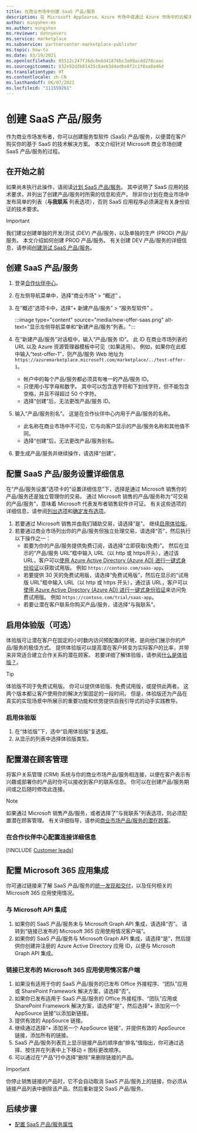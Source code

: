```yaml
---
title: 在商业市场中创建 SaaS 产品/服务
description: 在 Microsoft AppSource、Azure 市场中或通过 Azure 市场中的云解决方案提供商 (CSP) 计划创建新的服务型软件 (SaaS) 产品/服务进行上市销售。
author: mingshen-ms
ms.author: mingshen
ms.reviewer: dannyevers
ms.service: marketplace
ms.subservice: partnercenter-marketplace-publisher
ms.topic: how-to
ms.date: 03/19/2021
ms.openlocfilehash: 05512c247f26dc8e6d41876bc3a09acdd278caac
ms.sourcegitcommit: 832e92d3b81435c0aeb3d4edbe8f2c1f0aa8a46d
ms.translationtype: HT
ms.contentlocale: zh-CN
ms.lasthandoff: 06/07/2021
ms.locfileid: "111559261"
---
```

# <a name="create-a-saas-offer"></a>创建 SaaS 产品/服务

作为商业市场发布者，你可以创建服务型软件 (SaaS) 产品/服务，以便潜在客户购买你的基于 SaaS 的技术解决方案。 本文介绍针对 Microsoft 商业市场创建 SaaS 产品/服务的过程。

## <a name="before-you-begin"></a>在开始之前

如果尚未执行此操作，请阅读[计划 SaaS 产品/服务](plan-saas-offer.md)。 其中说明了 SaaS 应用的技术要求，并列出了创建产品/服务时所需的信息和资产。 除非你计划在商业市场中发布简单的列表（**与我联系** 列表选项），否则 SaaS 应用程序必须满足有关身份验证的技术要求。

> [!IMPORTANT]
> 我们建议创建单独的开发/测试 (DEV) 产品/服务，以及单独的生产 (PROD) 产品/服务。 本文介绍如何创建 PROD 产品/服务。 有关创建 DEV 产品/服务的详细信息，请参阅[创建测试 SaaS 产品/服务](create-saas-dev-test-offer.md)。

## <a name="create-a-saas-offer"></a>创建 SaaS 产品/服务

1. 登录[合作伙伴中心](https://partner.microsoft.com/dashboard/home)。
1. 在左侧导航菜单中，选择“商业市场” > “概述” 。
1. 在“概述”选项卡中，选择“+ 新建产品/服务” > “服务型软件”  。

   :::image type="content" source="media/new-offer-saas.png" alt-text="显示左侧导航菜单和“新建产品/服务”列表。":::

1. 在“新建产品/服务”对话框中，输入“产品/服务 ID”。 此 ID 在商业市场列表的 URL 以及 Azure 资源管理器模板中可见（如果适用）。 例如，如果你在此框中输入“test-offer-1”，则产品/服务 Web 地址为 `https://azuremarketplace.microsoft.com/marketplace/../test-offer-1`。
   + 帐户中的每个产品/服务都必须具有唯一的产品/服务 ID。
   + 只使用小写字母和数字。 其中可以包含连字符和下划线字符，但不能包含空格，并且不得超过 50 个字符。
   + 选择“创建”后，无法更改产品/服务 ID。

1. 输入“产品/服务别名”。 这是在合作伙伴中心内用于产品/服务的名称。

   + 此名称在商业市场中不可见，它与向客户显示的产品/服务名称和其他值不同。
   + 选择“创建”后，无法更改产品/服务别名。
1. 要生成产品/服务并继续操作，请选择“创建”。

## <a name="configure-your-saas-offer-setup-details"></a>配置 SaaS 产品/服务设置详细信息

在“产品/服务设置”选项卡的“设置详细信息”下，选择是通过 Microsoft 销售你的产品/服务还是独立管理你的交易。 通过 Microsoft 销售的产品/服务称为“可交易的产品/服务”，意味着 Microsoft 代表发布者销售软件许可证。 有关这些选项的详细信息，请参阅[列出选项](plan-saas-offer.md#listing-options)和[确定发布选项](determine-your-listing-type.md)。

1. 若要通过 Microsoft 销售并由我们辅助交易，请选择“是”。 继续[启用体验版](#enable-a-test-drive-optional)。
1. 若要通过商业市场列出你的产品/服务但独立处理交易，请选择“否”，然后执行以下操作之一：
   + 若要为你的产品/服务提供免费订阅，请选择“立即获取(免费)”。 然后在显示的“产品/服务 URL”框中输入 URL（以 http 或 https开头），通过该 URL，客户可以[使用 Azure Active Directory (Azure AD) 进行一键式身份验证](azure-ad-saas.md)以获取试用版。 例如 `https://contoso.com/saas-app`。
   + 若要提供 30 天的免费试用版，请选择“免费试用版”，然后在显示的“试用版 URL”框中输入 URL（以 http 或 https 开头），通过该 URL，客户可以[使用 Azure Active Directory (Azure AD) 进行一键式身份验证](azure-ad-saas.md)来访问免费试用版。 例如 `https://contoso.com/trial/saas-app`。
   + 若要让潜在客户联系你购买产品/服务，请选择“与我联系”。

## <a name="enable-a-test-drive-optional"></a>启用体验版（可选）

体验版可让潜在客户在固定的小时数内访问预配置的环境，是向他们展示你的产品/服务的极佳方式。 提供体验版可以提高潜在客户转变为实际客户的比率，并带来非常适合建立合作关系的潜在顾客。 若要详细了解体验版，请参阅[什么是体验版？](./what-is-test-drive.md)。

> [!TIP]
> 体验版不同于免费试用版。 你可以提供体验版、免费试用版，或提供此两者。 这两个版本都让客户使用你的解决方案固定的一段时间。 但是，体验版还为产品在真实的实现场景中所展示的重要功能和优势提供自我引导式的动手实践教导。

### <a name="to-enable-a-test-drive"></a>启用体验版

1.  在“体验版”下，选中“启用体验版”复选框。
1.  从显示的列表中选择体验版类型。

## <a name="configure-lead-management"></a>配置潜在顾客管理

将客户关系管理 (CRM) 系统与你的商业市场产品/服务相连接，以便在客户表示有兴趣或部署你的产品时你可以接收到客户的联系信息。 你可以在创建产品/服务期间或之后随时修改此连接。

> [!NOTE]
> 如果通过 Microsoft 销售产品/服务，或者选择了“与我联系”列表选项，则必须配置潜在顾客管理。 有关详细指导，请参阅[商业市场产品/服务的潜在顾客](partner-center-portal/commercial-marketplace-get-customer-leads.md)。

### <a name="configure-the-connection-details-in-partner-center"></a>在合作伙伴中心配置连接详细信息

[!INCLUDE [Customer leads](includes/customer-leads.md)]

## <a name="configure-microsoft-365-app-integration"></a>配置 Microsoft 365 应用集成

你可通过链接来了解 SaaS 产品/服务的[统一发现和交付](plan-SaaS-offer.md)，以及任何相关的 Microsoft 365 应用使用情况。

### <a name="integrate-with-microsoft-api"></a>与 Microsoft API 集成

1. 如果你的 SaaS 产品/服务未与 Microsoft Graph API 集成，请选择“否”。 请转到“链接已发布的 Microsoft 365 应用使用情况客户端”。  
1. 如果你的 SaaS 产品/服务与 Microsoft Graph API 集成，请选择“是”，然后提供你创建并注册的 Azure Active Directory 应用 ID，以便与 Microsoft Graph API 集成。 

### <a name="link-published-microsoft-365-app-consumption-clients"></a>链接已发布的 Microsoft 365 应用使用情况客户端

1. 如果没有适用于你的 SaaS 产品/服务的已发布 Office 外接程序、“团队”应用或 SharePoint Framework 解决方案，请选择“否”。
1. 如果你已发布适用于 SaaS 产品/服务的 Office 外接程序、“团队”应用或 SharePoint Framework 解决方案，请选择“是”，然后选择“+ 添加另一个 AppSource 链接”以添加新链接。   
1. 提供有效的 AppSource 链接。
1. 继续通过选择“+ 添加另一个 AppSource 链接”，并提供有效的 AppSource 链接，添加所有的链接。  
1. SaaS 产品/服务列表页上显示链接产品的顺序由“排名”值指出，你可通过选择、按住并在列表中上下移动 = 图标更改顺序。 
1. 可以通过在“产品”行中选择“删除”来删除链接的产品。  

> [!IMPORTANT]
> 你停止销售链接的产品时，它不会自动取消 SaaS 产品/服务上的链接，你必须从链接产品列表中删除该产品，然后重新提交 SaaS 产品/服务。  

## <a name="next-steps"></a>后续步骤

- [配置 SaaS 产品/服务属性](create-new-saas-offer-properties.md)